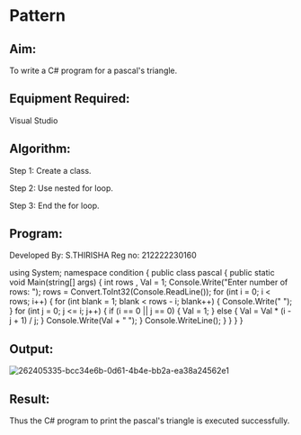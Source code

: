 # Pattern

## Aim:
To write a C# program for a pascal's triangle.

## Equipment Required:
Visual Studio

## Algorithm:
Step 1:
Create a class.

Step 2:
Use nested for loop.

Step 3:
End the for loop.

## Program:

Developed By: S.THIRISHA
Reg no: 212222230160


using System;
namespace condition
{
    public class pascal
    {
        public static void Main(string[] args)
        {
            int rows , Val = 1;
            Console.Write("Enter number of rows: ");
            rows = Convert.ToInt32(Console.ReadLine()); 
            for (int i = 0; i < rows; i++)
            {
                for (int blank = 1; blank < rows - i; blank++)
                {
                    Console.Write(" ");
                }
                for (int j = 0; j <= i; j++)
                {
                    if (i == 0 || j == 0)
                    {
                        Val = 1;
                    }
                    else
                    {
                        Val = Val * (i - j + 1) / j;
                    }
                    Console.Write(Val + " ");
                }
                Console.WriteLine();
            }
        }
    }
}

## Output:
![262405335-bcc34e6b-0d61-4b4e-bb2a-ea38a24562e1](https://github.com/Thirisha-s/C-Pattern/assets/120380280/883c5ce1-1f22-4d36-9d1f-47cb41e640d6)

## Result:
Thus the C# program to print the pascal's triangle is executed successfully.
